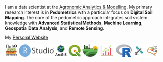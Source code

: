 I am a data scientist at the [Agronomic Analytics & Modelling]([https://www.yara.de/](https://yara.sharepoint.com/sites/pulse_yard/SitePages/Agronomic-%26-Modelling.aspx)). 
My primary research interest is in **Pedometrics** with a particular focus on **Digital Soil Mapping**. The core of the pedometric approach integrates soil system knowledge with **Advanced Statistical Methods**, **Machine Learning**, **Geospatial Data Analysis**, and **Remote Sensing**. 

My [Personal Website](https://ruhollahtaghizadeh.netlify.app/)


<p align="center">
	<img title="R" alt="R" src="images/pedo.svg" height="40" />
	<img title="R" alt="R" src="images/RStudio_logo_flat.svg" height="40" />
	<img title="R" alt="R" src="images/arc.svg" height="40" />
	<img title="R" alt="R" src="images/qgis.svg" height="40" />
	<img title="R" alt="R" src="images/soil.svg" height="40" />
	<img title="R" alt="R" src="images/stat.svg" height="40" />
	<img title="R" alt="R" src="images/R_logo.svg" height="40" />
	<img title="R" alt="R" src="images/RS.svg" height="40" />
	<img title="R" alt="R" src="images/ML.svg" height="40" />


</p>
